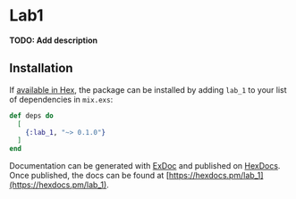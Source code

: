 # Lab1

**TODO: Add description**

## Installation

If [available in Hex](https://hex.pm/docs/publish), the package can be installed
by adding `lab_1` to your list of dependencies in `mix.exs`:

```elixir
def deps do
  [
    {:lab_1, "~> 0.1.0"}
  ]
end
```

Documentation can be generated with [ExDoc](https://github.com/elixir-lang/ex_doc)
and published on [HexDocs](https://hexdocs.pm). Once published, the docs can
be found at [https://hexdocs.pm/lab_1](https://hexdocs.pm/lab_1).


